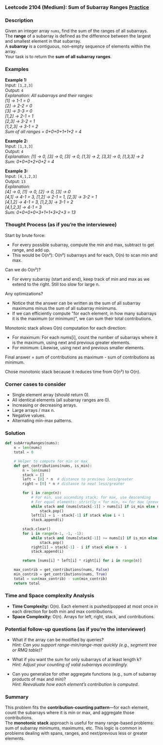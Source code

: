 ### Leetcode 2104 (Medium): Sum of Subarray Ranges [Practice](https://leetcode.com/problems/sum-of-subarray-ranges)

### Description  
Given an integer array `nums`, find the sum of the ranges of all subarrays.  
The **range** of a subarray is defined as the difference between the largest and smallest element in that subarray.  
A **subarray** is a contiguous, non-empty sequence of elements within the array.  
Your task is to return the **sum of all subarray ranges**.

### Examples  

**Example 1:**  
Input: `[1,2,3]`  
Output: `4`  
*Explanation: All subarrays and their ranges:  
[1] → 1-1 = 0  
[2] → 2-2 = 0  
[3] → 3-3 = 0  
[1,2] → 2-1 = 1  
[2,3] → 3-2 = 1  
[1,2,3] → 3-1 = 2  
Sum of all ranges = 0+0+0+1+1+2 = 4*

**Example 2:**  
Input: `[1,3,3]`  
Output: `4`  
*Explanation: [1] → 0, [3] → 0, [3] → 0, [1,3] → 2, [3,3] → 0, [1,3,3] → 2  
Sum: 0+0+0+2+0+2 = 4*

**Example 3:**  
Input: `[4,1,2,3]`  
Output: `13`  
*Explanation:  
[4] → 0, [1] → 0, [2] → 0, [3] → 0  
[4,1] → 4-1 = 3, [1,2] → 2-1 = 1, [2,3] → 3-2 = 1  
[4,1,2] → 4-1 = 3, [1,2,3] → 3-1 = 2  
[4,1,2,3] → 4-1 = 3  
Sum: 0+0+0+0+3+1+1+3+2+3 = 13*

### Thought Process (as if you’re the interviewee)  
Start by brute force:  
- For every possible subarray, compute the min and max, subtract to get range, and add up.  
- This would be O(n³): O(n²) subarrays and for each, O(n) to scan min and max.

Can we do O(n²)?  
- For every subarray (start and end), keep track of min and max as we extend to the right. Still too slow for large n.

Any optimizations?  
- Notice that the answer can be written as the sum of all subarray maximums minus the sum of all subarray minimums.
- If we can efficiently compute "for each element, in how many subarrays it is the maximum (or minimum)", we can sum their total contributions.

Monotonic stack allows O(n) computation for each direction:  
- For maximum: For each nums[i], count the number of subarrays where it is the maximum, using next and previous greater elements.  
- For minimum: Likewise, using next and previous smaller elements.

Final answer = sum of contributions as maximum - sum of contributions as minimum.

Chose monotonic stack because it reduces time from O(n²) to O(n).

### Corner cases to consider  
- Single element array (should return 0).
- All identical elements (all subarray ranges are 0).
- Increasing or decreasing arrays.
- Large arrays / max n.
- Negative values.
- Alternating min-max patterns.


### Solution

```python
def subArrayRanges(nums):
    n = len(nums)
    total = 0
    
    # Helper to compute for min or max
    def get_contributions(nums, is_min):
        n = len(nums)
        stack = []
        left = [0] * n  # distance to previous less/greater
        right = [0] * n # distance to next less/greater
        
        for i in range(n):
            # For min, use ascending stack; for max, use descending
            # For equal elements: strictly < for min, <= for max (prevents double count)
            while stack and (nums[stack[-1]] > nums[i] if is_min else nums[stack[-1]] < nums[i]):
                stack.pop()
            left[i] = i - stack[-1] if stack else i + 1
            stack.append(i)
        
        stack.clear()
        for i in range(n-1, -1, -1):
            while stack and (nums[stack[-1]] >= nums[i] if is_min else nums[stack[-1]] <= nums[i]):
                stack.pop()
            right[i] = stack[-1] - i if stack else n - i
            stack.append(i)
        
        return [nums[i] * left[i] * right[i] for i in range(n)]
    
    max_contrib = get_contributions(nums, False)
    min_contrib = get_contributions(nums, True)
    total = sum(max_contrib) - sum(min_contrib)
    return total
```

### Time and Space complexity Analysis  

- **Time Complexity:** O(n). Each element is pushed/popped at most once in each direction for both min and max contributions.
- **Space Complexity:** O(n). Arrays for left, right, stack, and contributions.

### Potential follow-up questions (as if you’re the interviewer)  

- What if the array can be modified by queries?  
  *Hint: Can you support range-min/range-max quickly (e.g., segment tree or RMQ table)?*

- What if you want the sum for only subarrays of at least length k?  
  *Hint: Adjust your counting of valid subarrays accordingly.*

- Can you generalize for other aggregate functions (e.g., sum of subarray products of max and min)?  
  *Hint: Reevaluate how each element’s contribution is computed.*

### Summary
This problem fits the **contribution-counting pattern**—for each element, count the subarrays where it is min or max, and aggregate those contributions.  
The **monotonic stack** approach is useful for many range-based problems: sum of subarray minimums, maximums, etc. This logic is common in problems dealing with spans, ranges, and next/previous less or greater elements.